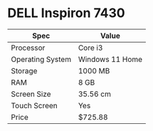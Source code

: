 # DELL Inspiron 7430

| Spec | Value |
|---|---|
| Processor | Core i3 |
| Operating System | Windows 11 Home |
| Storage | 1000 MB |
| RAM | 8 GB |
| Screen Size | 35.56 cm |
| Touch Screen | Yes |
| Price | $725.88 |
